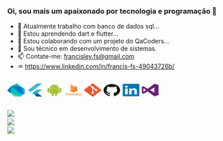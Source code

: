 ### Oi, sou mais um apaixonado por tecnologia e programação 👋

- 🔭 Atualmente trabalho com banco de dados sql...
- 🌱 Estou aprendendo dart e flutter...
- 👯 Estou colaborando com um projeto do QaCoders...
- 💬 Sou técnico em desenvolvimento de sistemas.
- 📫 Contate-me: francisley.fs@gmail.com
- ♒ https://www.linkedin.com/in/francis-fs-49043726b/


<div style="display: inline_block"><br>
  <img align="center" alt="Francis-dart" height="30" width="40" src="https://github.com/devicons/devicon/blob/master/icons/dart/dart-original.svg">      
  <img align="center" alt="Francis-flutter" height="30" width="40" src="https://github.com/devicons/devicon/blob/master/icons/flutter/flutter-original.svg">  
  <img align="center" alt="Francis-android" height="30" width="40" src="https://github.com/devicons/devicon/blob/master/icons/android/android-original.svg">   
  <img align="center" alt="Francis-firebase" height="30" width="40" src="https://github.com/devicons/devicon/blob/master/icons/firebase/firebase-plain-wordmark.svg">
  
  <img align="center" alt="Francis-git" height="30" width="40" src="https://github.com/devicons/devicon/blob/master/icons/git/git-original.svg">  
  <img align="center" alt="Francis-github" height="30" width="40" src="https://github.com/devicons/devicon/blob/master/icons/github/github-original.svg">  
  <img align="center" alt="Francis-linkedin" height="30" width="40" src="https://github.com/devicons/devicon/blob/master/icons/linkedin/linkedin-original.svg">   <img align="center" alt="Francis-visualStudio" height="30" width="40" src="https://github.com/devicons/devicon/blob/master/icons/visualstudio/visualstudio-plain.svg">
    
  <br>
  <br>
	
   
<div> 
  
  <a href="https://www.instagram.com/francisffs/" target="_blank"><img src="https://img.shields.io/badge/-Instagram-%23E4405F?style=for-the-badge&logo=instagram&logoColor=white" target="_blank"></a>	 
  <a href = "mailto:francisley.fs@gmail.com"><img src="https://img.shields.io/badge/-Gmail-%23333?style=for-the-badge&logo=gmail&logoColor=white" target="_blank"></a>  
  <a href="https://www.linkedin.com/in/francis-fs-49043726b/" target="_blank"><img src="https://img.shields.io/badge/-LinkedIn-%230077B5?style=for-the-badge&logo=linkedin&logoColor=white" target="_blank"></a> 
  
</div>


